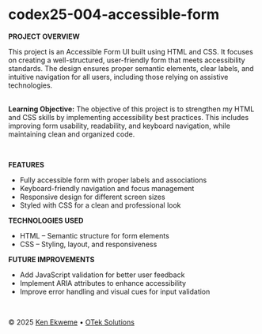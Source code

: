# codex25-004-accessible-form

<p><strong>PROJECT OVERVIEW</strong></p>
This project is an Accessible Form UI built using HTML and CSS. It focuses on creating a well-structured, user-friendly form that meets accessibility standards. The design ensures proper semantic elements, clear labels, and intuitive navigation for all users, including those relying on assistive technologies.
<br><br>
<p><strong>Learning Objective:</strong> The objective of this project is to strengthen my HTML and CSS skills by implementing accessibility best practices. This includes improving form usability, readability, and keyboard navigation, while maintaining clean and organized code.</p>
<br>
<p><strong>FEATURES</strong></p>
<ul>
  <li>Fully accessible form with proper labels and associations</li>
  <li>Keyboard-friendly navigation and focus management</li>
  <li>Responsive design for different screen sizes</li>
  <li>Styled with CSS for a clean and professional look</li>
</ul>
<p><strong>TECHNOLOGIES USED</strong></p>
<ul>
  <li>HTML – Semantic structure for form elements</li>
  <li>CSS – Styling, layout, and responsiveness</li>
</ul>
<p><strong>FUTURE IMPROVEMENTS</strong></p>
<ul>
  <li>Add JavaScript validation for better user feedback</li>
  <li>Implement ARIA attributes to enhance accessibility</li>
  <li>Improve error handling and visual cues for input validation</li>
</ul>
<br>
<footer>
    <p>&copy; 2025 <a href="https://www.linkedin.com/in/ekweme-ken" target="_blank">Ken Ekweme</a> &bull; <a href="https://www.oteksolutions.net" target="_blank">OTek Solutions</a></p>
</footer>
